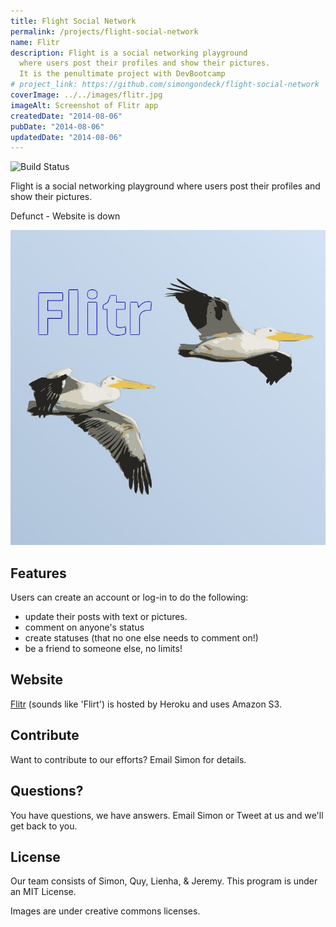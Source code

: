 ```yaml
---
title: Flight Social Network
permalink: /projects/flight-social-network
name: Flitr
description: Flight is a social networking playground
  where users post their profiles and show their pictures.
  It is the penultimate project with DevBootcamp
# project_link: https://github.com/simongondeck/flight-social-network
coverImage: ../../images/flitr.jpg
imageAlt: Screenshot of Flitr app
createdDate: "2014-08-06"
pubDate: "2014-08-06"
updatedDate: "2014-08-06"
---
```


![Build Status](https://travis-ci.org/simongondeck/flight-social-network.svg?branch=default-controller-photo)

Flight is a social networking playground where users post their profiles and show their pictures.

Defunct - Website is down

![Flitr Website](../../images/flitr.jpg)

## Features

Users can create an account or log-in to do the following:

- update their posts with text or pictures.
- comment on anyone's status
- create statuses (that no one else needs to comment on!)
- be a friend to someone else, no limits!

## Website

[Flitr](https://flitr.herokuapp.com/) (sounds like 'Flirt') is hosted by Heroku and uses Amazon S3.

## Contribute

Want to contribute to our efforts? Email Simon for details.

## Questions?

You have questions, we have answers. Email Simon or Tweet at us and we'll get back to you.

## License

Our team consists of Simon, Quy, Lienha, & Jeremy. This program is under an MIT License.

Images are under creative commons licenses.
